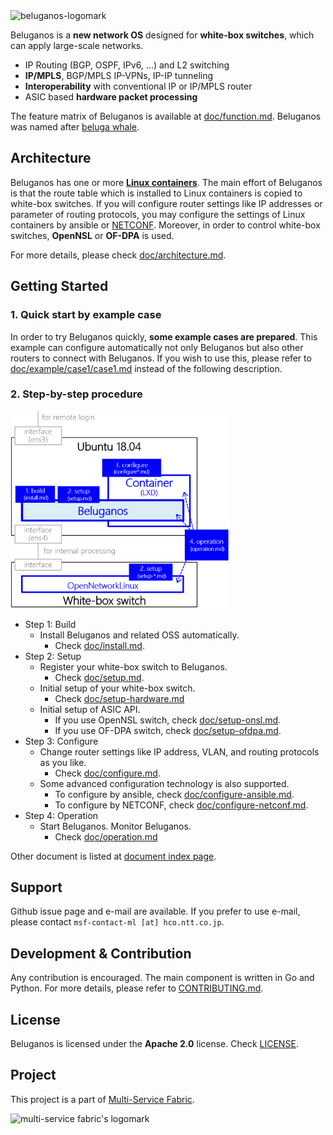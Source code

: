 <img src="doc/img/brand-logo-h.png" width="420px" alt="beluganos-logomark">

Beluganos is a **new network OS** designed for **white-box switches**, which can apply large-scale networks.

- IP Routing (BGP, OSPF, IPv6, ...) and L2 switching
- **IP/MPLS**, BGP/MPLS IP-VPNs, IP-IP tunneling
- **Interoperability** with conventional IP or IP/MPLS router
- ASIC based **hardware packet processing**

The feature matrix of Beluganos is available at [doc/function.md](doc/function.md). Beluganos was named after [beluga whale](https://en.wikipedia.org/wiki/Beluga_whale).

## Architecture
Beluganos has one or more **[Linux containers](https://linuxcontainers.org/)**. The main effort of Beluganos is that the route table which is installed to Linux containers is copied to white-box switches. If you will configure router settings like IP addresses or parameter of routing protocols, you may configure the settings of Linux containers by ansible or [NETCONF](https://github.com/beluganos/netconf/). Moreover, in order to control white-box switches, **OpenNSL** or **OF-DPA** is used.

For more details, please check [doc/architecture.md](doc/architecture.md).

## Getting Started

### 1. Quick start by example case
In order to try Beluganos quickly, **some example cases are prepared**. This example can configure automatically not only Beluganos but also other routers to connect with Beluganos. If you wish to use this, please refer to [doc/example/case1/case1.md](doc/example/case1/case1.md) instead of the following description.

### 2. Step-by-step procedure

<img src="doc/img/environments.png" width="350px" alt="beluganos-install-environments">

- Step 1: Build
	- Install Beluganos and related OSS automatically.
		- Check [doc/install.md](doc/install.md).
- Step 2: Setup
	- Register your white-box switch to Beluganos.
		- Check [doc/setup.md](doc/setup.md).
 	- Initial setup of your white-box switch.
	 	- Check [doc/setup-hardware.md](doc/setup-hardware.md)
	- Initial setup of ASIC API.
		- If you use OpenNSL switch, check [doc/setup-onsl.md](doc/setup-onsl.md).
	 	- If you use OF-DPA switch, check [doc/setup-ofdpa.md](doc/setup-ofdpa.md).
- Step 3: Configure
	- Change router settings like IP address, VLAN, and routing protocols as you like.
		- Check [doc/configure.md](doc/configure.md).
   - Some advanced configuration technology is also supported.
		- To configure by ansible, check [doc/configure-ansible.md](doc/configure-ansible.md).
		- To configure by NETCONF, check [doc/configure-netconf.md](doc/configure-netconf.md).
- Step 4: Operation
	- Start Beluganos. Monitor Beluganos.
		- Check [doc/operation.md](doc/operation.md)

Other document is listed at [document index page](doc/README.md).

## Support
Github issue page and e-mail are available. If you prefer to use e-mail, please contact `msf-contact-ml [at] hco.ntt.co.jp`.

## Development & Contribution
Any contribution is encouraged. The main component is written in Go and Python. For more details, please refer to [CONTRIBUTING.md](CONTRIBUTING.md).

## License
Beluganos is licensed under the **Apache 2.0** license. Check [LICENSE](LICENSE).

## Project
This project is a part of [Multi-Service Fabric](https://github.com/multi-service-fabric/msf).

<img src="doc/img/multi-service-fabric.png" width="180px" alt="multi-service fabric's logomark">
